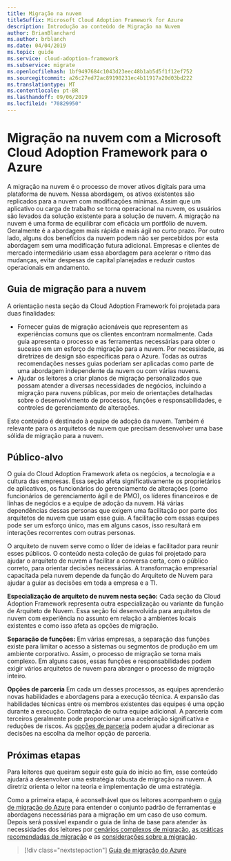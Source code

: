 ```yaml
---
title: Migração na nuvem
titleSuffix: Microsoft Cloud Adoption Framework for Azure
description: Introdução ao conteúdo de Migração na Nuvem
author: BrianBlanchard
ms.author: brblanch
ms.date: 04/04/2019
ms.topic: guide
ms.service: cloud-adoption-framework
ms.subservice: migrate
ms.openlocfilehash: 1bf9497684c1043d23eec48b1ab5d5f1f12ef752
ms.sourcegitcommit: a26c27ed72ac89198231ec4b11917a20d03bd222
ms.translationtype: MT
ms.contentlocale: pt-BR
ms.lasthandoff: 09/06/2019
ms.locfileid: "70829950"
---
```

# <a name="cloud-migration-in-the-microsoft-cloud-adoption-framework-for-azure"></a>Migração na nuvem com a Microsoft Cloud Adoption Framework para o Azure

A migração na nuvem é o processo de mover ativos digitais para uma plataforma de nuvem. Nessa abordagem, os ativos existentes são replicados para a nuvem com modificações mínimas. Assim que um aplicativo ou carga de trabalho se torna operacional na nuvem, os usuários são levados da solução existente para a solução de nuvem. A migração na nuvem é uma forma de equilibrar com eficácia um portfólio de nuvem. Geralmente é a abordagem mais rápida e mais ágil no curto prazo. Por outro lado, alguns dos benefícios da nuvem podem não ser percebidos por esta abordagem sem uma modificação futura adicional. Empresas e clientes de mercado intermediário usam essa abordagem para acelerar o ritmo das mudanças, evitar despesas de capital planejadas e reduzir custos operacionais em andamento.

## <a name="cloud-migration-guidance"></a>Guia de migração para a nuvem

A orientação nesta seção da Cloud Adoption Framework foi projetada para duas finalidades:

- Fornecer guias de migração acionáveis que representem as experiências comuns que os clientes encontram normalmente. Cada guia apresenta o processo e as ferramentas necessárias para obter o sucesso em um esforço de migração para a nuvem. Por necessidade, as diretrizes de design são específicas para o Azure. Todas as outras recomendações nesses guias poderiam ser aplicadas como parte de uma abordagem independente da nuvem ou com várias nuvens.
- Ajudar os leitores a criar planos de migração personalizados que possam atender a diversas necessidades de negócios, incluindo a migração para nuvens públicas, por meio de orientações detalhadas sobre o desenvolvimento de processos, funções e responsabilidades, e controles de gerenciamento de alterações.

Este conteúdo é destinado à equipe de adoção da nuvem. Também é relevante para os arquitetos de nuvem que precisam desenvolver uma base sólida de migração para a nuvem.

## <a name="intended-audience"></a>Público-alvo

O guia do Cloud Adoption Framework afeta os negócios, a tecnologia e a cultura das empresas. Essa seção afeta significativamente os proprietários de aplicativos, os funcionários do gerenciamento de alterações (como funcionários de gerenciamento ágil e de PMO), os líderes financeiros e de linhas de negócios e a equipe de adoção da nuvem. Há várias dependências dessas personas que exigem uma facilitação por parte dos arquitetos de nuvem que usam esse guia. A facilitação com essas equipes pode ser um esforço único, mas em alguns casos, isso resultará em interações recorrentes com outras personas.

O arquiteto de nuvem serve como o líder de ideias e facilitador para reunir esses públicos. O conteúdo nesta coleção de guias foi projetado para ajudar o arquiteto de nuvem a facilitar a conversa certa, com o público correto, para orientar decisões necessárias. A transformação empresarial capacitada pela nuvem depende da função do Arquiteto de Nuvem para ajudar a guiar as decisões em toda a empresa e a TI.

**Especialização de arquiteto de nuvem nesta seção:** Cada seção da Cloud Adoption Framework representa outra especialização ou variante da função de Arquiteto de Nuvem. Essa seção foi desenvolvida para arquitetos de nuvem com experiência no assunto em relação a ambientes locais existentes e como isso afeta as opções de migração.

**Separação de funções:** Em várias empresas, a separação das funções existe para limitar o acesso a sistemas ou segmentos de produção em um ambiente corporativo. Assim, o processo de migração se torna mais complexo. Em alguns casos, essas funções e responsabilidades podem exigir vários arquitetos de nuvem para abranger o processo de migração inteiro.

**Opções de parceria** Em cada um desses processos, as equipes aprenderão novas habilidades e abordagens para a execução técnica. A expansão das habilidades técnicas entre os membros existentes das equipes é uma opção durante a execução. Contratação de outra equipe adicional. A parceria com terceiros geralmente pode proporcionar uma aceleração significativa e reduções de riscos. As [opções de parceria](./migration-considerations/assess/partnership-options.md) podem ajudar a direcionar as decisões na escolha da melhor opção de parceria.

## <a name="next-steps"></a>Próximas etapas

Para leitores que queiram seguir este guia do início ao fim, esse conteúdo ajudará a desenvolver uma estratégia robusta de migração na nuvem. A diretriz orienta o leitor na teoria e implementação de uma estratégia.

Como a primeira etapa, é aconselhável que os leitores acompanhem o [guia de migração do Azure](./azure-migration-guide/index.md) para entender o conjunto padrão de ferramentas e abordagens necessárias para a migração em um caso de uso comum. Depois será possível expandir o guia de linha de base para atender às necessidades dos leitores por [cenários complexos de migração](./expanded-scope/index.md), [as práticas recomendadas de migração](./azure-best-practices/index.md) e as [considerações sobre a migração](./migration-considerations/index.md).

> [!div class="nextstepaction"]
> [Guia de migração do Azure](./azure-migration-guide/index.md)
